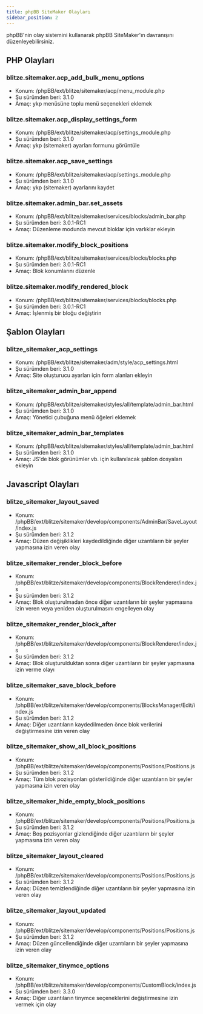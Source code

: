 ```yaml
---
title: phpBB SiteMaker Olayları
sidebar_position: 2
---
```


phpBB'nin olay sistemini kullanarak phpBB SiteMaker'ın davranışını düzenleyebilirsiniz.

## PHP Olayları

### blitze.sitemaker.acp_add_bulk_menu_options

-   Konum: /phpBB/ext/blitze/sitemaker/acp/menu_module.php
-   Şu sürümden beri: 3.1.0
-   Amaç: ykp menüsüne toplu menü seçenekleri eklemek

### blitze.sitemaker.acp_display_settings_form

-   Konum: /phpBB/ext/blitze/sitemaker/acp/settings_module.php
-   Şu sürümden beri: 3.1.0
-   Amaç: ykp (sitemaker) ayarları formunu görüntüle

### blitze.sitemaker.acp_save_settings

-   Konum: /phpBB/ext/blitze/sitemaker/acp/settings_module.php
-   Şu sürümden beri: 3.1.0
-   Amaç: ykp (sitemaker) ayarlarını kaydet

### blitze.sitemaker.admin_bar.set_assets

-   Konum: /phpBB/ext/blitze/sitemaker/services/blocks/admin_bar.php
-   Şu sürümden beri: 3.0.1-RC1
-   Amaç: Düzenleme modunda mevcut bloklar için varlıklar ekleyin

### blitze.sitemaker.modify_block_positions

-   Konum: /phpBB/ext/blitze/sitemaker/services/blocks/blocks.php
-   Şu sürümden beri: 3.0.1-RC1
-   Amaç: Blok konumlarını düzenle

### blitze.sitemaker.modify_rendered_block

-   Konum: /phpBB/ext/blitze/sitemaker/services/blocks/blocks.php
-   Şu sürümden beri: 3.0.1-RC1
-   Amaç: İşlenmiş bir bloğu değiştirin

## Şablon Olayları

### blitze_sitemaker_acp_settings

-   Konum: /phpBB/ext/blitze/sitemaker/adm/style/acp_settings.html
-   Şu sürümden beri: 3.1.0
-   Amaç: Site oluşturucu ayarları için form alanları ekleyin

### blitze_sitemaker_admin_bar_append

-   Konum: /phpBB/ext/blitze/sitemaker/styles/all/template/admin_bar.html
-   Şu sürümden beri: 3.1.0
-   Amaç: Yönetici çubuğuna menü öğeleri eklemek

### blitze_sitemaker_admin_bar_templates

-   Konum: /phpBB/ext/blitze/sitemaker/styles/all/template/admin_bar.html
-   Şu sürümden beri: 3.1.0
-   Amaç: JS'de blok görünümler vb. için kullanılacak şablon dosyaları ekleyin

## Javascript Olayları

### blitze_sitemaker_layout_saved

-   Konum: /phpBB/ext/blitze/sitemaker/develop/components/AdminBar/SaveLayout/index.js
-   Şu sürümden beri: 3.1.2
-   Amaç: Düzen değişiklikleri kaydedildiğinde diğer uzantıların bir şeyler yapmasına izin veren olay

### blitze_sitemaker_render_block_before

-   Konum: /phpBB/ext/blitze/sitemaker/develop/components/BlockRenderer/index.js
-   Şu sürümden beri: 3.1.2
-   Amaç: Blok oluşturulmadan önce diğer uzantıların bir şeyler yapmasına izin veren veya yeniden oluşturulmasını engelleyen olay

### blitze_sitemaker_render_block_after

-   Konum: /phpBB/ext/blitze/sitemaker/develop/components/BlockRenderer/index.js
-   Şu sürümden beri: 3.1.2
-   Amaç: Blok oluşturulduktan sonra diğer uzantıların bir şeyler yapmasına izin verme olayı

### blitze_sitemaker_save_block_before

-   Konum: /phpBB/ext/blitze/sitemaker/develop/components/BlocksManager/Edit/index.js
-   Şu sürümden beri: 3.1.2
-   Amaç: Diğer uzantıların kaydedilmeden önce blok verilerini değiştirmesine izin veren olay

### blitze_sitemaker_show_all_block_positions

-   Konum: /phpBB/ext/blitze/sitemaker/develop/components/Positions/Positions.js
-   Şu sürümden beri: 3.1.2
-   Amaç: Tüm blok pozisyonları gösterildiğinde diğer uzantıların bir şeyler yapmasına izin veren olay

### blitze_sitemaker_hide_empty_block_positions

-   Konum: /phpBB/ext/blitze/sitemaker/develop/components/Positions/Positions.js
-   Şu sürümden beri: 3.1.2
-   Amaç: Boş pozisyonlar gizlendiğinde diğer uzantıların bir şeyler yapmasına izin veren olay

### blitze_sitemaker_layout_cleared

-   Konum: /phpBB/ext/blitze/sitemaker/develop/components/Positions/Positions.js
-   Şu sürümden beri: 3.1.2
-   Amaç: Düzen temizlendiğinde diğer uzantıların bir şeyler yapmasına izin veren olay

### blitze_sitemaker_layout_updated

-   Konum: /phpBB/ext/blitze/sitemaker/develop/components/Positions/Positions.js
-   Şu sürümden beri: 3.1.2
-   Amaç: Düzen güncellendiğinde diğer uzantıların bir şeyler yapmasına izin veren olay

### blitze_sitemaker_tinymce_options

-   Konum: /phpBB/ext/blitze/sitemaker/develop/components/CustomBlock/index.js
-   Şu sürümden beri: 3.3.0
-   Amaç: Diğer uzantıların tinymce seçeneklerini değiştirmesine izin vermek için olay
